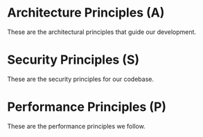 # Architecture Principles (A)

These are the architectural principles that guide our development.

# Security Principles (S)

These are the security principles for our codebase.

# Performance Principles (P)

These are the performance principles we follow.